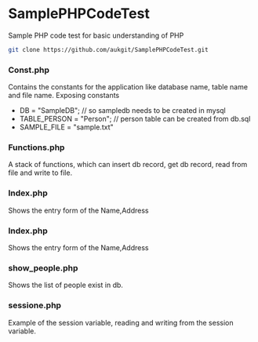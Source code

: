 # SamplePHPCodeTest
Sample PHP code test for basic understanding of PHP

```bash
git clone https://github.com/aukgit/SamplePHPCodeTest.git
```

### Const.php
Contains the constants for the application like database name, table name and file name.
Exposing constants
- DB = "SampleDB"; // so sampledb needs to be created in mysql
- TABLE_PERSON = "Person"; // person table can be created from db.sql
- SAMPLE_FILE = "sample.txt"

### Functions.php
A stack of functions, which can insert db record, get db record, read from file and write to file.

### Index.php
Shows the entry form of the Name,Address

### Index.php
Shows the entry form of the Name,Address

### show_people.php
Shows the list of people exist in db.

### sessione.php
Example of the session variable, reading and writing from the session variable.

